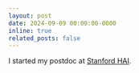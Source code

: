 ```yaml
---
layout: post
date: 2024-09-09 00:00:00-0000
inline: true
related_posts: false
---
```


I started my postdoc at <a href="https://hai.stanford.edu/people/jane-e" target="_blank">Stanford HAI</a>.

